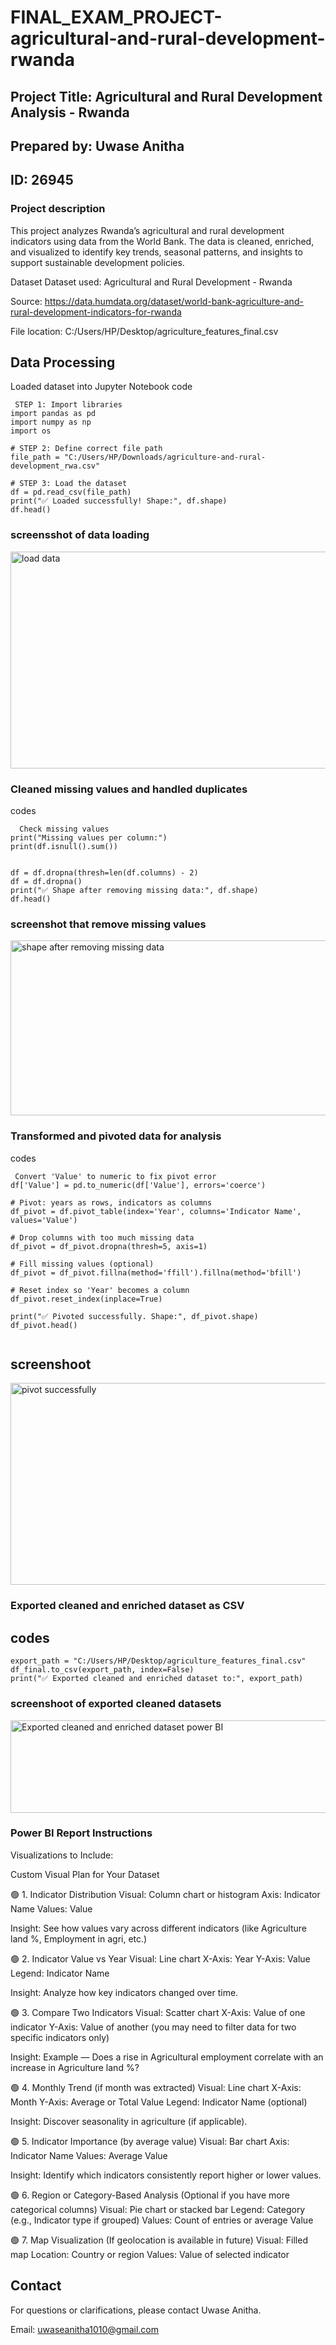 # FINAL_EXAM_PROJECT-agricultural-and-rural-development-rwanda

## Project Title: Agricultural and Rural Development Analysis - Rwanda
## Prepared by: Uwase Anitha
## ID: 26945

### Project description
This project analyzes Rwanda’s agricultural and rural development indicators using data from the World Bank. The data is cleaned, enriched, and visualized to identify key trends, seasonal patterns, and insights to support sustainable development policies.

Dataset
Dataset used: Agricultural and Rural Development - Rwanda

Source: https://data.humdata.org/dataset/world-bank-agriculture-and-rural-development-indicators-for-rwanda

File location: C:/Users/HP/Desktop/agriculture_features_final.csv

## Data Processing
Loaded dataset into Jupyter Notebook
code
```
 STEP 1: Import libraries
import pandas as pd
import numpy as np
import os

# STEP 2: Define correct file path
file_path = "C:/Users/HP/Downloads/agriculture-and-rural-development_rwa.csv"

# STEP 3: Load the dataset
df = pd.read_csv(file_path)
print("✅ Loaded successfully! Shape:", df.shape)
df.head()
```
### screensshot of data loading
<img width="816" height="347" alt="load data" src="https://github.com/user-attachments/assets/c6514878-d34f-4dda-a7b5-3db8b76d7d0f" />


### Cleaned missing values and handled duplicates
codes
```
  Check missing values
print("Missing values per column:")
print(df.isnull().sum())


df = df.dropna(thresh=len(df.columns) - 2)
df = df.dropna()
print("✅ Shape after removing missing data:", df.shape)
df.head()
```
### screenshot that remove missing values
<img width="869" height="280" alt="shape  after removing missing data" src="https://github.com/user-attachments/assets/eb637681-417c-4d30-a7e9-a59c0cab47d3" />

### Transformed and pivoted data for analysis
codes
```
 Convert 'Value' to numeric to fix pivot error
df['Value'] = pd.to_numeric(df['Value'], errors='coerce')

# Pivot: years as rows, indicators as columns
df_pivot = df.pivot_table(index='Year', columns='Indicator Name', values='Value')

# Drop columns with too much missing data
df_pivot = df_pivot.dropna(thresh=5, axis=1)

# Fill missing values (optional)
df_pivot = df_pivot.fillna(method='ffill').fillna(method='bfill')

# Reset index so 'Year' becomes a column
df_pivot.reset_index(inplace=True)

print("✅ Pivoted successfully. Shape:", df_pivot.shape)
df_pivot.head()


```
## screenshoot

<img width="862" height="323" alt="pivot successfully" src="https://github.com/user-attachments/assets/26251295-4fa9-4ff3-b769-985fcbaab7c9" />

### Exported cleaned and enriched dataset as CSV
## codes
```
export_path = "C:/Users/HP/Desktop/agriculture_features_final.csv"
df_final.to_csv(export_path, index=False)
print("✅ Exported cleaned and enriched dataset to:", export_path)
```
### screenshoot of exported cleaned datasets 
<img width="885" height="148" alt="Exported  cleaned and enriched dataset power BI" src="https://github.com/user-attachments/assets/ea5cc831-661c-4870-a22b-7d03d8f3380c" />

### Power BI Report Instructions 

Visualizations to Include: 

 Custom Visual Plan for Your Dataset
 
🟢 1. Indicator Distribution
Visual: Column chart or histogram
Axis: Indicator Name
Values: Value

Insight: See how values vary across different indicators (like Agriculture land %, Employment in agri, etc.)

🟢 2. Indicator Value vs Year
Visual: Line chart
X-Axis: Year
Y-Axis: Value
Legend: Indicator Name

Insight: Analyze how key indicators changed over time.

🟢 3. Compare Two Indicators
Visual: Scatter chart
X-Axis: Value of one indicator
Y-Axis: Value of another (you may need to filter data for two specific indicators only)

Insight: Example — Does a rise in Agricultural employment correlate with an increase in Agriculture land %?

🟢 4. Monthly Trend (if month was extracted)
Visual: Line chart
X-Axis: Month
Y-Axis: Average or Total Value
Legend: Indicator Name (optional)

Insight: Discover seasonality in agriculture (if applicable).

🟢 5. Indicator Importance (by average value)
Visual: Bar chart
Axis: Indicator Name
Values: Average Value

Insight: Identify which indicators consistently report higher or lower values.

🟢 6. Region or Category-Based Analysis (Optional if you have more categorical columns)
Visual: Pie chart or stacked bar
Legend: Category (e.g., Indicator type if grouped)
Values: Count of entries or average Value

🟢 7. Map Visualization (If geolocation is available in future)
Visual: Filled map
Location: Country or region
Values: Value of selected indicator

## Contact
For questions or clarifications,
please contact Uwase Anitha.

Email: uwaseanitha1010@gmail.com
